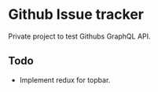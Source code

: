 # Github Issue tracker

Private project to test Githubs GraphQL API.

## Todo

- Implement redux for topbar.